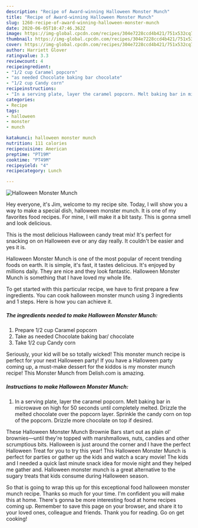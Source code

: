 ```yaml
---
description: "Recipe of Award-winning Halloween Monster Munch"
title: "Recipe of Award-winning Halloween Monster Munch"
slug: 1260-recipe-of-award-winning-halloween-monster-munch
date: 2020-06-05T10:47:46.362Z
image: https://img-global.cpcdn.com/recipes/304e7228ccd4b421/751x532cq70/halloween-monster-munch-recipe-main-photo.jpg
thumbnail: https://img-global.cpcdn.com/recipes/304e7228ccd4b421/751x532cq70/halloween-monster-munch-recipe-main-photo.jpg
cover: https://img-global.cpcdn.com/recipes/304e7228ccd4b421/751x532cq70/halloween-monster-munch-recipe-main-photo.jpg
author: Harriett Glover
ratingvalue: 3.3
reviewcount: 4
recipeingredient:
- "1/2 cup Caramel popcorn"
- "as needed Chocolate baking bar chocolate"
- "1/2 cup Candy corn"
recipeinstructions:
- "In a serving plate, layer the caramel popcorn. Melt baking bar in microwave on high for 50 seconds until completely melted. Drizzle the melted chocolate over the popcorn layer. Sprinkle the candy corn on top of the popcorn. Drizzle more chocolate on top if desired."
categories:
- Recipe
tags:
- halloween
- monster
- munch

katakunci: halloween monster munch 
nutrition: 111 calories
recipecuisine: American
preptime: "PT19M"
cooktime: "PT49M"
recipeyield: "4"
recipecategory: Lunch

---
```



![Halloween Monster Munch](https://img-global.cpcdn.com/recipes/304e7228ccd4b421/751x532cq70/halloween-monster-munch-recipe-main-photo.jpg)

Hey everyone, it's Jim, welcome to my recipe site. Today, I will show you a way to make a special dish, halloween monster munch. It is one of my favorites food recipes. For mine, I will make it a bit tasty. This is gonna smell and look delicious.

This is the most delicious Halloween candy treat mix! It&#39;s perfect for snacking on on Halloween eve or any day really. It couldn&#39;t be easier and yes it is.

Halloween Monster Munch is one of the most popular of recent trending foods on earth. It is simple, it's fast, it tastes delicious. It's enjoyed by millions daily. They are nice and they look fantastic. Halloween Monster Munch is something that I have loved my whole life.


To get started with this particular recipe, we have to first prepare a few ingredients. You can cook halloween monster munch using 3 ingredients and 1 steps. Here is how you can achieve it.

<!--inarticleads1-->

##### The ingredients needed to make Halloween Monster Munch:

1. Prepare 1/2 cup Caramel popcorn
1. Take as needed Chocolate baking bar/ chocolate
1. Take 1/2 cup Candy corn


Seriously, your kid will be so totally wicked! This monster munch recipe is perfect for your next Halloween party! If you have a Halloween party coming up, a must-make dessert for the kiddos is my monster munch recipe! This Monster Munch from Delish.com is amazing. 

<!--inarticleads2-->

##### Instructions to make Halloween Monster Munch:

1. In a serving plate, layer the caramel popcorn. Melt baking bar in microwave on high for 50 seconds until completely melted. Drizzle the melted chocolate over the popcorn layer. Sprinkle the candy corn on top of the popcorn. Drizzle more chocolate on top if desired.


These Halloween Monster Munch Brownie Bars start out as plain ol&#39; brownies—until they&#39;re topped with marshmallows, nuts, candies and other scrumptious bits. Halloween is just around the corner and I have the perfect Halloween Treat for you to try this year! This Halloween Monster Munch is perfect for parties or gather up the kids and watch a scary movie! The kids and I needed a quick last minute snack idea for movie night and they helped me gather and. Halloween monster munch is a great alternative to the sugary treats that kids consume during Halloween season. 

So that is going to wrap this up for this exceptional food halloween monster munch recipe. Thanks so much for your time. I'm confident you will make this at home. There's gonna be more interesting food at home recipes coming up. Remember to save this page on your browser, and share it to your loved ones, colleague and friends. Thank you for reading. Go on get cooking!
